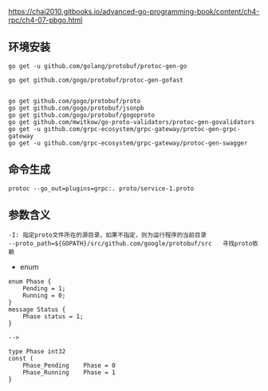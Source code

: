 
https://chai2010.gitbooks.io/advanced-go-programming-book/content/ch4-rpc/ch4-07-pbgo.html

## 环境安装
```
go get -u github.com/golang/protobuf/protoc-gen-go

go get github.com/gogo/protobuf/protoc-gen-gofast


go get github.com/gogo/protobuf/proto
go get github.com/gogo/protobuf/jsonpb
go get github.com/gogo/protobuf/gogoproto
go get github.com/mwitkow/go-proto-validators/protoc-gen-govalidators
go get -u github.com/grpc-ecosystem/grpc-gateway/protoc-gen-grpc-gateway
go get -u github.com/grpc-ecosystem/grpc-gateway/protoc-gen-swagger
```


## 命令生成
```
protoc --go_out=plugins=grpc:. proto/service-1.proto
```

## 参数含义
```
-I: 指定proto文件所在的源目录，如果不指定，则为运行程序的当前目录
--proto_path=${GOPATH}/src/github.com/google/protobuf/src   寻找proto依赖
```


- enum

```
enum Phase {
	Pending = 1;
    Running = 0;
}
message Status {
    Phase status = 1;
}

-->

type Phase int32
const (
	Phase_Pending    Phase = 0
	Phase_Running    Phase = 1
}

```